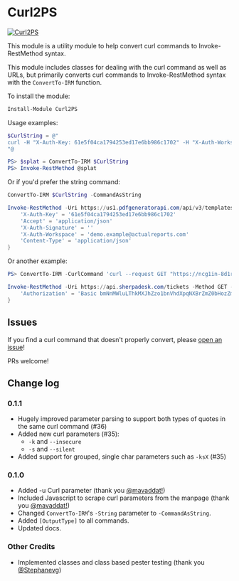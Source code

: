 # Curl2PS

[![Curl2PS](https://img.shields.io/powershellgallery/v/Curl2PS.svg?style=flat-square&label=Curl2PS "Curl2PS")](https://www.powershellgallery.com/packages/Curl2PS/)

This module is a utility module to help convert curl commands to Invoke-RestMethod syntax.

This module includes classes for dealing with the curl command as well as URLs, but primarily converts curl commands to Invoke-RestMethod syntax with the ```ConvertTo-IRM``` function.

To install the module:

```powershell
Install-Module Curl2PS
```

Usage examples:

```powershell
$CurlString = @"
curl -H "X-Auth-Key: 61e5f04ca1794253ed17e6bb986c1702" -H "X-Auth-Workspace: demo.example@actualreports.com" -H "X-Auth-Signature: " -H "Content-Type: application/json" -H "Accept: application/json" -X GET https://us1.pdfgeneratorapi.com/api/v3/templates
"@

PS> $splat = ConvertTo-IRM $CurlString
PS> Invoke-RestMethod @splat
```

Or if you'd prefer the string command:

```powershell
ConvertTo-IRM $CurlString -CommandAsString

Invoke-RestMethod -Uri https://us1.pdfgeneratorapi.com/api/v3/templates -Method GET -Headers @{
    'X-Auth-Key' = '61e5f04ca1794253ed17e6bb986c1702'
    'Accept' = 'application/json'
    'X-Auth-Signature' = ''
    'X-Auth-Workspace' = 'demo.example@actualreports.com'
    'Content-Type' = 'application/json'
}
```

Or another example:

```powershell
PS> ConvertTo-IRM -CurlCommand 'curl --request GET "https://ncg1in-8d1rag:5nuauzj5pkfftlz3fmyksmyhat6j35kf@api.sherpadesk.com/tickets?status=open,onhold&role=user&limit=6&format=json"  --data ""' -CommandAsString

Invoke-RestMethod -Uri https://api.sherpadesk.com/tickets -Method GET -Headers @{
    'Authorization' = 'Basic bmNnMWluLThkMXJhZzo1bnVhdXpqNXBrZmZ0bHozZm15a3NteWhhdDZqMzVrZg=='
}
```

## Issues

If you find a curl command that doesn't properly convert, please [open an issue](./../../issues)!

PRs welcome!

## Change log

### 0.1.1

- Hugely improved parameter parsing to support both types of quotes in the same curl command (#36)
- Added new curl parameters (#35):
  - `-k` and `--insecure`
  - `-s` and `--silent`
- Added support for grouped, single char parameters such as `-ksX` (#35)

### 0.1.0 

- Added -u Curl parameter (thank you [@mavaddat!](https://github.com/mavaddat))
- Included Javascript to scrape curl parameters from the manpage (thank you [@mavaddat!](https://github.com/mavaddat))
- Changed `ConvertTo-IRM`'s `-String` parameter to `-CommandAsString`.
- Added `[OutputType]` to all commands.
- Updated docs.

### Other Credits

- Implemented classes and class based pester testing (thank you [@Stephanevg](https://github.com/Stephanevg))